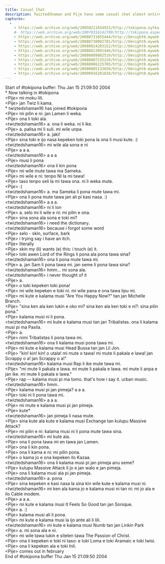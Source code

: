 ```yaml
---
title: Casual Chat
description: TwiztedShaman and Pije have some casual chat almost entirely in Toki Pona. We talked about music a good deal.
captures:
  -
    - https://web.archive.org/web/20050211034923/http://tokipona.nytka.org:80/text/chat040115.html
    #- https://web.archive.org/web/20070316142709/http://tokipona.esperanto-jeunes.org:80/about/chat040115.html
    - https://web.archive.org/web/20080731055444/http://bknight0.myweb.uga.edu:80/toki/about/chat040115.html
    - https://web.archive.org/web/20080730002701/http://bknight0.myweb.uga.edu:80/toki/about/chat040115.html
    - https://web.archive.org/web/20080814203152/http://bknight0.myweb.uga.edu:80/toki/about/chat040115.html
    - https://web.archive.org/web/20080813091446/http://bknight0.myweb.uga.edu:80/toki/about/chat040115.html
    - https://web.archive.org/web/20080809082519/http://bknight0.myweb.uga.edu:80/toki/about/chat040115.html
    - https://web.archive.org/web/20080807235220/http://bknight0.myweb.uga.edu:80/toki/about/chat040115.html
    - https://web.archive.org/web/20080806225705/http://bknight0.myweb.uga.edu:80/toki/about/chat040115.html
    - https://web.archive.org/web/20080805133650/http://bknight0.myweb.uga.edu:80/toki/about/chat040115.html
    - https://web.archive.org/web/20090916201838/http://bknight0.myweb.uga.edu:80/toki/about/chat040115.html
---
```


Start of #tokipona buffer: Thu Jan 15 21:09:50 2004  
\* Now talking in #tokipona  
&lt;Pije&gt; mi moku lili.  
&lt;Pije&gt; jan Twiz li kama.  
\* twiztedshaman16 has joined #tokipona  
&lt;Pije&gt; mi pilin e ni: jan Lamen li weka.  
&lt;Pije&gt; ona li toki ala.  
&lt;twiztedshaman16&gt; a. ona li weka. ni li ike.  
&lt;Pije&gt; a. palisa mi li suli. mi wile unpa.  
&lt;twiztedshaman16&gt; a. jaki!  
&lt;Pije&gt; sina toki e ijo nasa kepeken toki pona la ona li musi kute. :)  
&lt;twiztedshaman16&gt; mi wile ala sona e ni  
&lt;Pije&gt; a a a.  
&lt;twiztedshaman16&gt; a a a  
&lt;Pije&gt; musi li pona  
&lt;twiztedshaman16&gt; ona li kin pona  
&lt;Pije&gt; mi wile mute tawa ma Sameka.  
&lt;Pije&gt; mi wile e ni: tenpo NI la mi tawa!  
&lt;Pije&gt; taso tenpo seli la mi tawa ona. ni li weka mute.  
&lt;Pije&gt; :(  
&lt;twiztedshaman16&gt; a. ma Sameka li pona mute tawa mi.  
&lt;Pije&gt; ona li pona mute tawa jan ali pi kasi nasa. :)  
&lt;twiztedshaman16&gt; a a a.  
&lt;twiztedshaman16&gt; ni li lon  
&lt;Pije&gt; a. selo mi li wile e ni: mi pilin e ona.  
&lt;Pije&gt; sina sona ala sona e toki mi?  
&lt;twiztedshaman16&gt; i need the dictionary.  
&lt;twiztedshaman16&gt; because i forgot some word  
&lt;Pije&gt; selo - skin, surface, bark  
&lt;Pije&gt; i trying say i have an itch.  
&lt;Pije&gt; literally  
&lt;Pije&gt; skin my (li) wants (e) this: i touch (e) it.  
&lt;Pije&gt; toki awen Lord of the Rings li pona ala pona tawa sina?  
&lt;twiztedshaman16&gt; ona li pona mute tawa mi.  
&lt;Pije&gt; a. jan Sam li pona tawa mi. jan seme li pona tawa sina?  
&lt;twiztedshaman16&gt; hmm... mi sona ala.  
&lt;twiztedshaman16&gt; i never thought of it  
&lt;Pije&gt; a.  
&lt;Pije&gt; o toki kepeken toki pona!  
&lt;Pije&gt; mi wile kepeken e toki ni. mi wile pana e ona tawa lipu mi.  
&lt;Pije&gt; mi kute e kalama musi "Are You Happy Now?" tan jan Michelle Branch.  
&lt;Pije&gt; "sina ken ala ken lukin e oko mi? sina ken ala ken toki e ni?: sina pilin pona."  
&lt;Pije&gt; kalama musi ni li pona.  
&lt;twiztedshaman16&gt; mi kute e kalama musi tan jan Tribalistas. ona li kalama musi pi
  ma Pasila.  
&lt;Pije&gt; a.  
&lt;Pije&gt; nimi Tribalistas li pona tawa mi.  
&lt;twiztedshaman16&gt; ona li kalama musi pona tawa mi.  
&lt;Pije&gt; mi kute e kalama musi Head Bussa tan jan Lil Jon.  
&lt;Pije&gt; "kin! kin! kin! o utala! mi mute o tawa! mi mute li pakala e lawa! jan Scrappy o a! jan Scrappy o a!"  
&lt;twiztedshaman16&gt; kalama musi Rap li ike mute tawa mi.  
&lt;Pije&gt; "mi mute li pakala e lawa. mi mute li pakala e lawa. mi mute li anpa e jan ike.
  mi mute li pakala e lawa."  
&lt;Pije&gt; rap -- kalama musi pi ma tomo. that's how i say it. urban music.  
&lt;twiztedshaman16&gt; hmm..  
&lt;Pije&gt; kalama musi pi jan pimeja? a a a.  
&lt;Pije&gt; toki ni li pona tawa mi.  
&lt;twiztedshaman16&gt; a a a.  
&lt;Pije&gt; mi mute e kalama musi pi jan pimeja.  
&lt;Pije&gt; kute\*  
&lt;twiztedshaman16&gt; jan pimeja li nasa mute.  
&lt;Pije&gt; sina kute ala kute e kalama musi Exchange tan kulupu Massive Attack?  
&lt;Pije&gt; mi pilin e ni: kalama musi ni li pona mute tawa sina.  
&lt;twiztedshaman16&gt; mi kute ala.  
&lt;Pije&gt; ona li pona tawa mi en tawa jan Lamen.  
&lt;Pije&gt; ona li kin pona.  
&lt;Pije&gt; ona li kama e ni: mi pilin pona.  
&lt;Pije&gt; o kama jo e ona kepeken ilo Kazaa.  
&lt;twiztedshaman16&gt; ona li kalama musi pi jan pimeja anu seme?  
&lt;Pije&gt; kulupu Massive Attack li jo e jan walo e jan pimeja.  
&lt;Pije&gt; ona li kalama musi ala pi jan pimeja.  
&lt;twiztedshaman16&gt; a. pona  
&lt;Pije&gt; sina kepeken e kasi nasa la sina kin wile kute e kalama musi ni.  
&lt;twiztedshaman16&gt; mi ken ala kama jo e kalama musi ni tan ni: mi jo ala e ilo Cable
  modem.  
&lt;Pije&gt; a a a.  
&lt;Pije&gt; mi kute e kalama musi It Feels So Good tan jan Sonique.  
&lt;Pije&gt; a. :)  
&lt;Pije&gt; kalama musi ali li pona.  
&lt;Pije&gt; mi kute e kalama musi la ijo ante ali li lili.  
&lt;twiztedshaman16&gt; mi kute e kalama musi Numb tan jan Linkin Park  
&lt;Pije&gt; a. mi sona ala e ni.  
&lt;Pije&gt; mi wile tawa lukin e sitelen tawa The Passion of Christ.  
&lt;Pije&gt; ona li kepeken e toki ni taso: e toki Loma e toki Aramaic e toki Iwisi.  
&lt;Pije&gt; ona li kepeken ala e toki Inli.  
&lt;Pije&gt; comes out in february  
End of #tokipona buffer    Thu Jan 15 21:09:50 2004